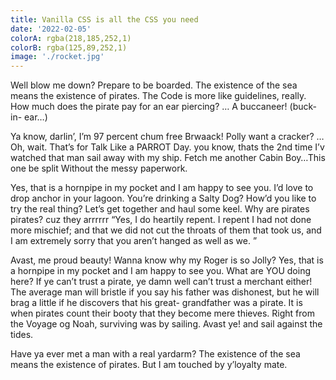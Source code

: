 ```yaml
---
title: Vanilla CSS is all the CSS you need
date: '2022-02-05'
colorA: rgba(218,185,252,1)
colorB: rgba(125,89,252,1)
image: './rocket.jpg'
---
```


Well blow me down? Prepare to be boarded. The existence of the sea means the existence of pirates. The Code is more like guidelines, really. How much does the pirate pay for an ear piercing? … A buccaneer! (buck- in- ear…)

Ya know, darlin’, I’m 97 percent chum free Brwaack! Polly want a cracker? … Oh, wait. That’s for Talk Like a PARROT Day. you know, thats the 2nd time I’v watched that man sail away with my ship. Fetch me another Cabin Boy…This one be split Without the messy paperwork.

Yes, that is a hornpipe in my pocket and I am happy to see you. I’d love to drop anchor in your lagoon. You’re drinking a Salty Dog? How’d you like to try the real thing? Let’s get together and haul some keel. Why are pirates pirates? cuz they arrrrrr “Yes, I do heartily repent. I repent I had not done more mischief; and that we did not cut the throats of them that took us, and I am extremely sorry that you aren’t hanged as well as we. ”

Avast, me proud beauty! Wanna know why my Roger is so Jolly? Yes, that is a hornpipe in my pocket and I am happy to see you. What are YOU doing here? If ye can’t trust a pirate, ye damn well can’t trust a merchant either! The average man will bristle if you say his father was dishonest, but he will brag a little if he discovers that his great- grandfather was a pirate. It is when pirates count their booty that they become mere thieves. Right from the Voyage og Noah, surviving was by sailing. Avast ye! and sail against the tides.

Have ya ever met a man with a real yardarm? The existence of the sea means the existence of pirates. But I am touched by y’loyalty mate.
